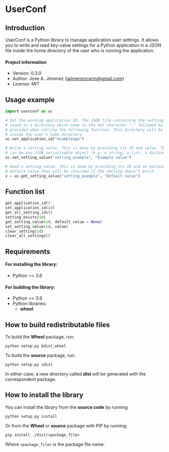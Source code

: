 # UserConf

## Introduction

UserConf is a Python library to manage application user settings. It allows you
to write and read key-value settings for a Python application in a JSON file
inside the home directory of the user who is running the application.

#### Project information

- Version: 0.3.0
- Author: Jose A. Jimenez (jajimenezcarm@gmail.com)
- License: MIT

## Usage example

```python
import userconf as uc

# Set the working application ID. The JSON file containing the settings will be
# saved in a directory which name is the dot character "." followed by the ID
# provided when calling the following function. This directory will be created
# inside the user's home directory.
uc.set_application_id("exampleapp")

# Write a setting value. This is done by providing its ID and value. The value
# can be any JSON serializable object (e.g. a string, a list, a dictionary...).
uc.set_setting_value("setting_example", "Example value")

# Read a setting value. This is done by providing its ID and an optional
# default value that will be returned if the setting doesn't exist.
v = uc.get_setting_value("setting_example", "Default value")
```

## Function list

```python
get_application_id()
set_application_id(id)
get_all_setting_ids()
setting_exists(id)
get_setting_value(id, default_value = None)
set_setting_value(id, value)
clear_setting(id)
clear_all_settings()
```

## Requirements

#### For installing the library:

- Python >= 3.6

#### For building the library:

- Python >= 3.6
- Python libraries:
  - **wheel**

## How to build redistributable files

To build the **Wheel** package, run:

```
python setup.py bdist_wheel
```

To build the **source** package, run:

```
python setup.py sdist
```

In either case, a new directory called ***dist*** will be generated with the
correspondent package.

## How to install the library

You can install the library from the **source code** by running:

```
python setup.py install
```

Or from the **Wheel** or **source** package with PIP by running:

```
pip install ./dist/<package_file>
```

Where `<package_file>` is the package file name.
